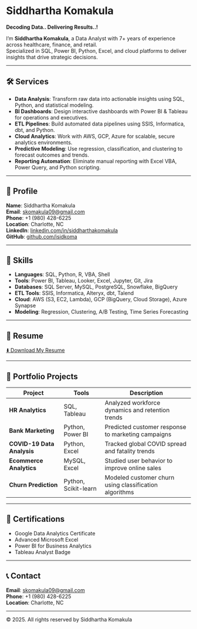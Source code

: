 # Siddhartha Komakula

**Decoding Data.. Delivering Results..!**

I’m **Siddhartha Komakula**, a Data Analyst with 7+ years of experience across healthcare, finance, and retail.  
Specialized in SQL, Power BI, Python, Excel, and cloud platforms to deliver insights that drive strategic decisions.

---

## 🛠 Services

- **Data Analysis**: Transform raw data into actionable insights using SQL, Python, and statistical modeling.
- **BI Dashboards**: Design interactive dashboards with Power BI & Tableau for operations and executives.
- **ETL Pipelines**: Build automated data pipelines using SSIS, Informatica, dbt, and Python.
- **Cloud Analytics**: Work with AWS, GCP, Azure for scalable, secure analytics environments.
- **Predictive Modeling**: Use regression, classification, and clustering to forecast outcomes and trends.
- **Reporting Automation**: Eliminate manual reporting with Excel VBA, Power Query, and Python scripting.

---

## 👤 Profile

**Name**: Siddhartha Komakula  
**Email**: skomakula09@gmail.com  
**Phone**: +1 (980) 428-6225  
**Location**: Charlotte, NC  
**LinkedIn**: [linkedin.com/in/siddharthakomakula](https://linkedin.com/in/siddharthakomakula)  
**GitHub**: [github.com/isidkoma](https://github.com/isidkoma)  

---

## 🧠 Skills

- **Languages**: SQL, Python, R, VBA, Shell
- **Tools**: Power BI, Tableau, Looker, Excel, Jupyter, Git, Jira
- **Databases**: SQL Server, MySQL, PostgreSQL, Snowflake, BigQuery
- **ETL Tools**: SSIS, Informatica, Alteryx, dbt, Talend
- **Cloud**: AWS (S3, EC2, Lambda), GCP (BigQuery, Cloud Storage), Azure Synapse
- **Modeling**: Regression, Clustering, A/B Testing, Time Series Forecasting

---

## 📄 Resume

[⬇️ Download My Resume](assets/Siddhartha_Komakula_Resume.docx)


---

## 💼 Portfolio Projects

| Project | Tools | Description |
|--------|-------|-------------|
| **HR Analytics** | SQL, Tableau | Analyzed workforce dynamics and retention trends |
| **Bank Marketing** | Python, Power BI | Predicted customer response to marketing campaigns |
| **COVID-19 Data Analysis** | Python, Excel | Tracked global COVID spread and fatality trends |
| **Ecommerce Analytics** | MySQL, Excel | Studied user behavior to improve online sales |
| **Churn Prediction** | Python, Scikit-learn | Modeled customer churn using classification algorithms |

---

## 📜 Certifications

- Google Data Analytics Certificate
- Advanced Microsoft Excel
- Power BI for Business Analytics
- Tableau Analyst Badge

---

## 📞 Contact

**Email**: skomakula09@gmail.com  
**Phone**: +1 (980) 428-6225  
**Location**: Charlotte, NC

---

© 2025. All rights reserved by Siddhartha Komakula


